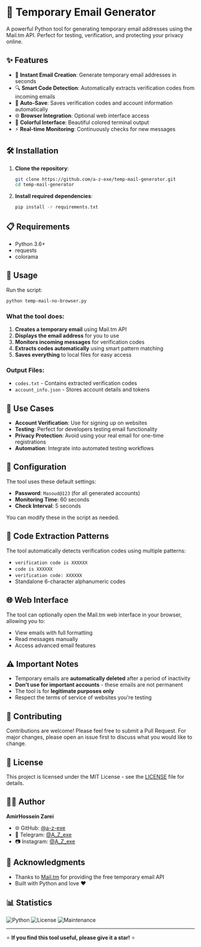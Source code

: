 # 📧 Temporary Email Generator

A powerful Python tool for generating temporary email addresses using the Mail.tm API. Perfect for testing, verification, and protecting your privacy online.

## ✨ Features

- 🚀 **Instant Email Creation**: Generate temporary email addresses in seconds
- 🔍 **Smart Code Detection**: Automatically extracts verification codes from incoming emails
- 💾 **Auto-Save**: Saves verification codes and account information automatically
- 🌐 **Browser Integration**: Optional web interface access
- 🎨 **Colorful Interface**: Beautiful colored terminal output
- ⚡ **Real-time Monitoring**: Continuously checks for new messages

## 🛠️ Installation

1. **Clone the repository**:
   ```bash
   git clone https://github.com/a-z-exe/temp-mail-generator.git
   cd temp-mail-generator
   ```

2. **Install required dependencies**:
   ```bash
   pip install -r requirements.txt
   ```

## 📋 Requirements

- Python 3.6+
- requests
- colorama

## 🚀 Usage

Run the script:
```bash
python temp-mail-no-browser.py
```

### What the tool does:

1. **Creates a temporary email** using Mail.tm API
2. **Displays the email address** for you to use
3. **Monitors incoming messages** for verification codes
4. **Extracts codes automatically** using smart pattern matching
5. **Saves everything** to local files for easy access

### Output Files:

- `codes.txt` - Contains extracted verification codes
- `account_info.json` - Stores account details and tokens

## 🎯 Use Cases

- **Account Verification**: Use for signing up on websites
- **Testing**: Perfect for developers testing email functionality
- **Privacy Protection**: Avoid using your real email for one-time registrations
- **Automation**: Integrate into automated testing workflows

## 🔧 Configuration

The tool uses these default settings:
- **Password**: `Masoud@123` (for all generated accounts)
- **Monitoring Time**: 60 seconds
- **Check Interval**: 5 seconds

You can modify these in the script as needed.

## 📱 Code Extraction Patterns

The tool automatically detects verification codes using multiple patterns:
- `verification code is XXXXXX`
- `code is XXXXXX`
- `verification code: XXXXXX`
- Standalone 6-character alphanumeric codes

## 🌐 Web Interface

The tool can optionally open the Mail.tm web interface in your browser, allowing you to:
- View emails with full formatting
- Read messages manually
- Access advanced email features

## ⚠️ Important Notes

- Temporary emails are **automatically deleted** after a period of inactivity
- **Don't use for important accounts** - these emails are not permanent
- The tool is for **legitimate purposes only**
- Respect the terms of service of websites you're testing

## 🤝 Contributing

Contributions are welcome! Please feel free to submit a Pull Request. For major changes, please open an issue first to discuss what you would like to change.

## 📄 License

This project is licensed under the MIT License - see the [LICENSE](LICENSE) file for details.

## 👨‍💻 Author

**AmirHossein Zarei**
- 🌐 GitHub: [@a-z-exe](https://github.com/a-z-exe)
- 📱 Telegram: [@A_Z_exe](https://t.me/A_Z_exe)
- 📷 Instagram: [@A_Z_exe](https://instagram.com/A_Z_exe)

## 🙏 Acknowledgments

- Thanks to [Mail.tm](https://mail.tm/) for providing the free temporary email API
- Built with Python and love ❤️

## 📊 Statistics

![Python](https://img.shields.io/badge/python-v3.6+-blue.svg)
![License](https://img.shields.io/badge/license-MIT-green.svg)
![Maintenance](https://img.shields.io/badge/Maintained%3F-yes-green.svg)

---

⭐ **If you find this tool useful, please give it a star!** ⭐